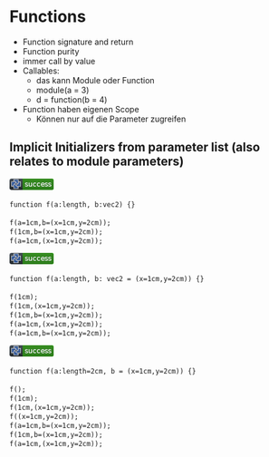 # Functions

* Function signature and return
* Function purity
* immer call by value
* Callables:
  * das kann Module oder Function
  * module(a = 3)
  * d = function(b = 4)
* Function haben eigenen Scope
  * Können nur auf die Parameter zugreifen

## Implicit Initializers from parameter list (also relates to module parameters)

![test](.banner/README_implicit_init_by_parameter_A.png)

```µcad,README_implicit_init_by_parameter_A
function f(a:length, b:vec2) {}

f(a=1cm,b=(x=1cm,y=2cm));
f(1cm,b=(x=1cm,y=2cm));
f(a=1cm,(x=1cm,y=2cm));
```

![test](.banner/README_implicit_init_by_parameter_B.png)

```µcad,README_implicit_init_by_parameter_B
function f(a:length, b: vec2 = (x=1cm,y=2cm)) {}

f(1cm);
f(1cm,(x=1cm,y=2cm));
f(1cm,b=(x=1cm,y=2cm));
f(a=1cm,(x=1cm,y=2cm));
f(a=1cm,b=(x=1cm,y=2cm));
```

![test](.banner/README_implicit_init_by_parameter_C.png)

```µcad,README_implicit_init_by_parameter_C
function f(a:length=2cm, b = (x=1cm,y=2cm)) {}

f();
f(1cm);
f(1cm,(x=1cm,y=2cm));
f((x=1cm,y=2cm));
f(a=1cm,b=(x=1cm,y=2cm));
f(1cm,b=(x=1cm,y=2cm));
f(a=1cm,(x=1cm,y=2cm));
```
